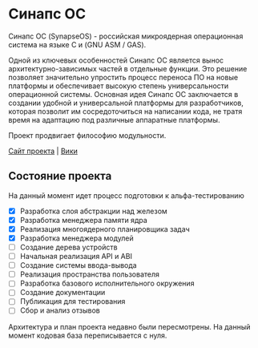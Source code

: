 # Синапс ОС

Синапс ОС (SynapseOS) - российская микроядерная операционная система на языке C и (GNU ASM / GAS).

Одной из ключевых особенностей Синапс ОС является вынос архитектурно-зависимых частей в отдельные функции. Это решение позволяет значительно упростить процесс переноса ПО на новые платформы и обеспечивает высокую степень универсальности операционной системы. Основная идея Синапс ОС заключается в создании удобной и универсальной платформы для разработчиков, которая позволит им сосредоточиться на написании кода, не тратя время на адаптацию под различные аппаратные платформы.

Проект продвигает философию модульности.

[Сайт проекта](https://SynapseOS.ru) | [Вики](https://wiki.SynapseOS.ru)

## Состояние проекта

На данный момент идет процесс подготовки к альфа-тестированию

- [X] Разработка слоя абстракции над железом
- [X] Разработка менеджера памяти ядра
- [X] Реализация многоядерного планировщика задач
- [X] Разработка менеджера модулей
- [ ] Создание дерева устройств
- [ ] Начальная реализация API и ABI
- [ ] Создание системы ввода-вывода
- [ ] Реализация пространства пользователя
- [ ] Разработка базового исполнительного окружения
- [ ] Создание документации
- [ ] Публикация для тестирования
- [ ] Сбор и анализ отзывов

Архитектура и план проекта недавно были пересмотрены. На данный момент кодовая база переписывается с нуля.
